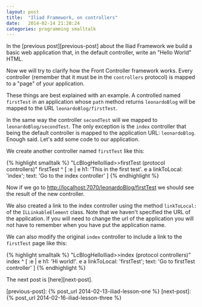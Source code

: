 ```yaml
---
layout: post
title:  "Iliad Framework, on controllers"
date:   2014-02-14 21:28:24
categories: programming smalltalk
---
```


In the [previous post][previous-post] about the Iliad Framework we
build a basic web application that, in the default controller, write
an "Hello World" HTML.

Now we will try to clarify how the Front Controller framework
works. Every controller (remember that it must be in the `controllers`
protocol) is mapped to a "page" of your application.

These things are best explained with an example. A controlled named
`firstTest` in an application whose `path` method returns
`leonardoBlog` will be mapped to the URL `leonardoBlog/firstTest`.

In the same way the controller `secondTest` will we mapped to
`leonardoBlog/secondTest`. The only exception is the `index`
controller that being the default controller is mapped to the
application URL: `leonardoBlog`. Enough said. Let's add some code to
our application.

We create another controller named `firstTest` like this:

{% highlight smalltalk %}
"LcBlogHelloIliad>>firstTest (protocol controllers)"
firstTest
    ^ [ :e | e h1: 'This in the first test'.
    e a linkToLocal: 'index'; text: 'Go to the index controller' ]
{% endhighlight %}

Now if we go to
[http://localhost:7070/leonardoBlog/firstTest](http://localhost:7070/leonardoBlog/firstTest)
we should see the result of the new controller.

We also created a link to the index controller using the method
`linkToLocal:` of the `ILLinkableElement` class. Note that we haven't
specified the URL of the application. If you will need to change the
url of the application you will not have to remember when you have put
the application name.

We can also modify the original `index` controller to include a link
to the `firstTest` page like this:

{% highlight smalltalk %}
"LcBlogHelloIliad>>index (protocol controllers)"
index
    ^ [ :e | e h1: 'Hi world!'.
    e a linkToLocal: 'firstTest'; text: 'Go to firstTest controller' ]
{% endhighlight %}

The next post is [here][next-post].

[previous-post]: {% post_url 2014-02-13-iliad-lesson-one %}
[next-post]:  {% post_url 2014-02-16-iliad-lesson-three %}
